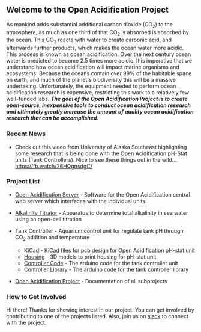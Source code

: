 ## Welcome to the Open Acidification Project

As mankind adds substantial additional carbon dioxide (CO<sub>2</sub>) to the atmosphere, as much as one third of that CO<sub>2</sub> is absorbed is absorbed by the ocean.
This CO<sub>2</sub> reacts with water to create carbonic acid, and afterwards further products, which makes the ocean water more acidic.
This process is known as ocean acidification. 
Over the next century ocean water is predicted to become 2.5 times more acidic.
It is imperative that we understand how ocean acidification will impact marine organisms and ecosystems.
Because the oceans contain over 99% of the habitable space on earth, and much of the planet's biodiversity this will be a massive undertaking.
Unfortunately, the equipment needed to perform ocean acidification research is expensive, restricting this work to a relatively few well-funded labs.
***The goal of the Open Acidification Project is to create open-source, inexpensive tools to conduct ocean acidification research and ultimately greatly increase the amount of quality ocean acidification research that can be accomplished.***

### Recent News

* Check out this video from University of Alaska Southeast highlighting some research that is being done with the Open Acidification pH-Stat units (Tank Controllers). Nice to see these things out in the wild...  https://fb.watch/26HQgnsdgC/  


### Project List

* [Open Acidification Server](https://github.com/Open-Acidification/Open_Acidification_Server) - Software for the Open Acidification central web server which interfaces with the individual units.
* [Alkalinity Titrator](https://github.com/Open-Acidification/alkalinity-titrator) - Apparatus to determine total alkalinity in sea water using an open-cell titration
* Tank Controller - Aquarium control unit for regulate tank pH through CO<sub>2</sub> addition and temperature
  * [KiCad](https://github.com/Open-Acidification/TankController-KiCad) - KiCad files for pcb design for Open Acidification pH-stat unit
  * [Housing](https://github.com/Open-Acidification/TankController-Housing) - 3D models to print housing for pH-stat unit
  * [Controller Code](https://github.com/Open-Acidification/TankController) - The arduino code for the tank controller unit
  * [Controller Library](https://github.com/Open-Acidification/TankControllerLib) - The arduino code for the tank controller library

* [Open Acidification Project](https://github.com/Open-Acidification/Open-Acidification.github.io) - Documentation of all subprojects

### How to Get Involved

Hi there! Thanks for showing interest in our project.
You can get involved by contributing to one of the projects listed.
Also, join us on [slack](https://join.slack.com/t/openacidification/signup) to connect with the project.
